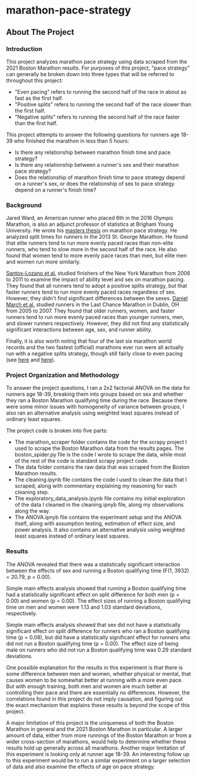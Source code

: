 # marathon-pace-strategy

## About The Project

### Introduction

This project analyzes marathon pace strategy using data scraped from the 2021 Boston Marathon results. For purposes of this project, "pace strategy" can generally be broken down into three types that will be referred to throughout this project:

* "Even pacing" refers to running the second half of the race in about as fast as the first half.
* "Positive splits" refers to running the second half of the race slower than the first half.
* "Negative splits" refers to running the second half of the race faster than the first half.

This project attempts to answer the following questions for runners age 18-39 who finished the marathon in less than 5 hours:

* Is there any relationship between marathon finish time and pace strategy?
* Is there any relationship between a runner's sex and their marathon pace strategy?
* Does the relationship of marathon finish time to pace strategy depend on a runner's sex, or does the relationship of sex to pace strategy depend on a runner's finish time?

### Background

Jared Ward, an American runner who placed 6th in the 2016 Olympic Marathon, is also an adjunct professor of statistics at Brigham Young University. He wrote his [masters thesis](https://www.google.com/url?sa=t&rct=j&q=&esrc=s&source=web&cd=&cad=rja&uact=8&ved=2ahUKEwid0biJ-Lz2AhXAkokEHf3sCU8QFnoECAMQAQ&url=http%3A%2F%2Fwww.runblogrun.com%2F2017%2F04%2F17%2FJared%2520Ward%2520Thesis.pdf&usg=AOvVaw1XFwxpzBfqOeB1fHjpMIz9) on marathon pace strategy. He analyzed split times for runners in the 2013 St. George Marathon. He found that elite runners tend to run more evenly paced races than non-elite runners, who tend to slow more in the second half of the race. He also found that women tend to more evenly pace races than men, but elite men and women run more similarly.

[Santos-Lozano et al.](https://www.google.com/url?sa=t&rct=j&q=&esrc=s&source=web&cd=&cad=rja&uact=8&ved=2ahUKEwjq8b_nkvn2AhWHKs0KHVJ9AbYQFnoECAYQAQ&url=https%3A%2F%2Fwww.researchgate.net%2Fpublication%2F260226395_Influence_of_Sex_and_Level_on_Marathon_Pacing_Strategy_Insights_from_the_New_York_City_Race&usg=AOvVaw1MtZH57nVKzPwB5wZUSMH5) studied finishers of the New York Marathon from 2006 to 2011 to examine the impact of ability level and sex on marathon pacing. They found that all runners tend to adopt a positive splits strategy, but that faster runners tend to run more evenly paced races regardless of sex. However, they didn't find significant differences between the sexes. [Daniel March et al.](https://journals.lww.com/nsca-jscr/Fulltext/2011/02000/Age,_Sex,_and_Finish_Time_as_Determinants_of.14.aspx) studied runners in the Last Chance Marathon in Dublin, OH from 2005 to 2007. They found that older runners, women, and faster runners tend to run more evenly paced races than younger runners, men, and slower runners respectively. However, they did not find any statistically significant interactions between age, sex, and runner ability.

Finally, it is also worth noting that four of the last six marathon world records and the two fastest (official) marathons ever run were all actually run with a negative splits strategy, though still fairly close to even pacing (see [here](https://www.runnersworld.com/training/a20819476/what-world-records-teach-about-marathon-pacing/) and [here](https://runningmagazine.ca/sections/runs-races/a-side-by-side-comparison-of-kipchoge-and-bekeles-berlin-marathons/)).

### Project Organization and Methodology

To answer the project questions, I ran a 2x2 factorial ANOVA on the data for runners age 18-39, breaking them into groups based on sex and whether they ran a Boston Marathon qualifying time during the race. Because there were some minor issues with homogeneity of variance between groups, I also ran an alternative analysis using weighted least squares instead of ordinary least squares.

The project code is broken into five parts:

* The marathon_scraper folder contains the code for the scrapy project I used to scrape the Boston Marathon data from the results pages. The boston_spider.py file is the code I wrote to scrape the data, while most of the rest of the code is standard scrapy project code.
* The data folder contains the raw data that was scraped from the Boston Marathon results.
* The cleaning.ipynb file contains the code I used to clean the data that I scraped, along with commentary explaining my reasoning for each cleaning step.
* The exploratory_data_analysis.ipynb file contains my initial exploration of the data I cleaned in the cleaning.ipnyb file, along my observations along the way.
* The ANOVA.ipnyb file contains the experiment setup and the ANOVA itself, along with assumption testing, estimation of effect size, and power analysis. It also contains an alternative analysis using weighted least squares instead of ordinary least squares.

### Results

The ANOVA revealed that there was a statistically significant interaction between the effects of sex and running a Boston qualifying time (F(1, 3932) = 20.79, p = 0.00).

Simple main effects analysis showed that running a Boston qualifying time had a statistically significant effect on split difference for both men (p = 0.00) and women (p = 0.00). The effect sizes of running a Boston qualifying time on men and women were 1.13 and 1.03 standard deviations, respectively.

Simple main effects analysis showed that sex did not have a statistically significant effect on split difference for runners who ran a Boston qualifying time (p = 0.08), but did have a statistically significant effect for runners who did not run a Boston qualifying time (p = 0.00). The effect size of being male on runners who did not run a Boston qualifying time was 0.29 standard deviations.

One possible explanation for the results in this experiment is that there is some difference between men and women, whether physical or mental, that causes women to be somewhat better at running with a more even pace. But with enough training, both men and women are much better at controlling their pace and there are essentially no differences. However, the correlations found in this project do not imply causation, and figuring out the exact mechanism that explains these results is beyond the scope of this project.

A major limitation of this project is the uniqueness of both the Boston Marathon in general and the 2021 Boston Marathon in particular. A larger amount of data, either from more runnings of the Boston Marathon or from a wider cross-section of marathons, would help to determine whether these results hold up generally across all marathons. Another major limitation of this experiment is looking only at runner age 18-39. An interesting follow up to this experiment would be to run a similar experiment on a larger selection of data and also examine the effects of age on pace strategy.
